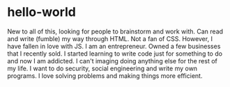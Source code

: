 # hello-world
New to all of this, looking for people to brainstorm and work with.
Can read and write (fumble) my way through HTML.  Not a fan of CSS.  However, I have fallen in love with JS.  I am an entrepreneur.  Owned a few businesses that I recently sold.  I started learning to write code just for something to do and now I am addicted.  I can't imaging doing anything else for the rest of my life.  I want to do security, social engineering and write my own programs.  I love solving problems and making things more efficient.
